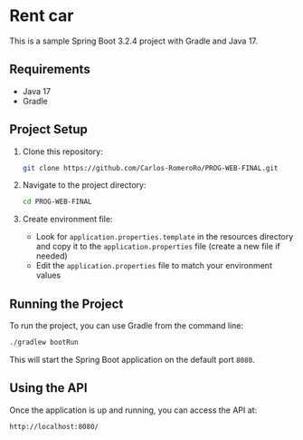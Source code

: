 # Rent car

This is a sample Spring Boot 3.2.4 project with Gradle and Java 17.

## Requirements

- Java 17
- Gradle

## Project Setup

1. Clone this repository:

   ```bash
   git clone https://github.com/Carlos-RomeroRo/PROG-WEB-FINAL.git
   ```

2. Navigate to the project directory:

   ```bash
   cd PROG-WEB-FINAL
   ```

3. Create environment file:
   - Look for `application.properties.template` in the resources directory and copy it to the `application.properties` file (create a new file if needed)
   - Edit the `application.properties` file to match your environment values


## Running the Project

To run the project, you can use Gradle from the command line:

```bash
./gradlew bootRun
```

This will start the Spring Boot application on the default port `8080`.

## Using the API

Once the application is up and running, you can access the API at:

```
http://localhost:8080/
```